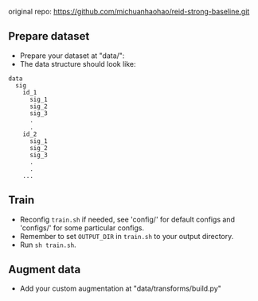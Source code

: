 original repo: https://github.com/michuanhaohao/reid-strong-baseline.git  

## Prepare dataset
* Prepare your dataset at "data/":  
* The data structure should look like:  
```
data
  sig  
    id_1
      sig_1
      sig_2
      sig_3
      .
      .  
    id_2
      sig_1
      sig_2
      sig_3
      .
      .  
    ...
```
## Train
* Reconfig `train.sh` if needed, see 'config/' for default configs and 'configs/' for some particular configs.  
* Remember to set `OUTPUT_DIR` in `train.sh` to your output directory.   
* Run `sh train.sh`.  

## Augment data
* Add your custom augmentation at "data/transforms/build.py"
